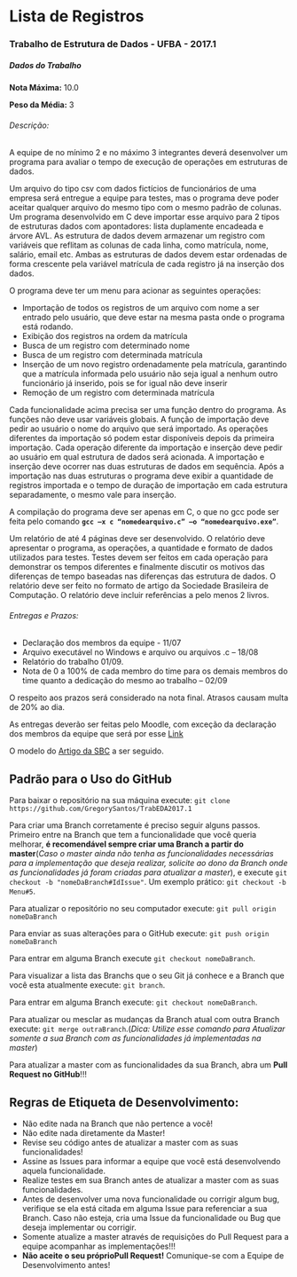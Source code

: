 <h1>Lista de Registros</h1>
<h3>Trabalho de Estrutura de Dados - UFBA - 2017.1</h3>

<h5>Dados do Trabalho</h5>
<p><strong>Nota Máxima:</strong> 10.0</p>
<p><strong>Peso da Média:</strong> 3</p>

<h6>Descrição:</h6>

<p>A equipe de no mínimo 2 e no máximo 3 integrantes deverá desenvolver um
programa para avaliar o tempo de execução de operações em estruturas de
dados.</p>

<p>Um arquivo do tipo csv com dados fictícios de funcionários de uma empresa será
entregue a equipe para testes, mas o programa deve poder aceitar qualquer
arquivo do mesmo tipo com o mesmo padrão de colunas. Um programa
desenvolvido em C deve importar esse arquivo para 2 tipos de estruturas dados
com apontadores: lista duplamente encadeada e árvore AVL. As estrutura de
dados devem armazenar um registro com variáveis que reflitam as colunas de
cada linha, como matrícula, nome, salário, email etc. Ambas as estruturas de
dados devem estar ordenadas de forma crescente pela variável matrícula de
cada registro já na inserção dos dados.</p>

<p>O programa deve ter um menu para acionar as seguintes operações:</p>
<ul>
  <li>Importação de todos os registros de um arquivo com nome a ser entrado
pelo usuário, que deve estar na mesma pasta onde o programa está
rodando.</li>
  <li>Exibição dos registros na ordem da matrícula</li>
  <li>Busca de um registro com determinado nome</li>
  <li>Busca de um registro com determinada matrícula</li>
  <li>Inserção de um novo registro ordenadamente pela matrícula, garantindo
que a matrícula informada pelo usuário não seja igual a nenhum outro
funcionário já inserido, pois se for igual não deve inserir</li>
  <li>Remoção de um registro com determinada matrícula</li>
</ul>

<p>Cada funcionalidade acima precisa ser uma função dentro do programa. As
funções não deve usar variáveis globais. A função de importação deve pedir ao
usuário o nome do arquivo que será importado. As operações diferentes da
importação só podem estar disponíveis depois da primeira importação. Cada
operação diferente da importação e inserção deve pedir ao usuário em qual
estrutura de dados será acionada. A importação e inserção deve ocorrer nas
duas estruturas de dados em sequência. Após a importação nas duas estruturas
o programa deve exibir a quantidade de registros importada e o tempo de
duração de importação em cada estrutura separadamente, o mesmo vale para
inserção.</p>

<p>A compilação do programa deve ser apenas em C, o que no gcc pode ser feita
pelo comando <strong><code>gcc –x c “nomedearquivo.c” –o “nomedearquivo.exe”</code></strong>.</p>

<p>Um relatório de até 4 páginas deve ser desenvolvido. O relatório deve apresentar
o programa, as operações, a quantidade e formato de dados utilizados para
testes. Testes devem ser feitos em cada operação para demonstrar os tempos
diferentes e finalmente discutir os motivos das diferenças de tempo baseadas
nas diferenças das estrutura de dados. O relatório deve ser feito no formato de
artigo da Sociedade Brasileira de Computação. O relatório deve incluir
referências a pelo menos 2 livros.</p>

<h6>Entregas e Prazos:</h6>

<ul>
  <li>Declaração dos membros da equipe - 11/07</li>
  <li>Arquivo executável no Windows e arquivo ou arquivos .c – 18/08</li>
  <li>Relatório do trabalho 01/09.</li>
  <li>Nota de 0 a 100% de cada membro do time para os demais membros do
time quanto a dedicação do mesmo ao trabalho – 02/09</li>
</ul>

<p>O respeito aos prazos será considerado na nota final. Atrasos causam multa de
20% ao dia.</p>

<p>As entregas deverão ser feitas pelo Moodle, com exceção da declaração dos
membros da equipe que será por esse <a href="https://docs.google.com/spreadsheets/d/1zjHTA3Gck3VxdcQmSr8T81m79orYCkj0gHwXnD1fUhA/edit?usp=sharing">Link</a></p>

<p>O modelo do <a href="http://www.sbc.org.br/documentos-da-sbc/summary/169-templates-para-artigos-e-capitulos-de-livros/878-modelosparapublicaodeartigos">Artigo da SBC</a> a ser seguido.</p>

<h2>Padrão para o Uso do GitHub</h2>

<p>Para baixar o repositório na sua máquina execute: <code>git clone https://github.com/GregorySantos/TrabEDA2017.1</code></p>
<p>Para criar uma Branch corretamente é preciso seguir alguns passos. Primeiro entre na Branch que tem a funcionalidade que você queria melhorar, <b>é recomendável sempre criar uma Branch a partir do master</b>(<i>Caso o master ainda não tenha as funcionalidades necessárias para a implementação que deseja realizar, solicite ao dono da Branch onde as funcionalidades já foram criadas para atualizar a master</i>), e execute <code>git checkout -b "nomeDaBranch#IdIssue"</code>. Um exemplo prático: <code>git checkout -b Menu#5</code>.</p>
<p>Para atualizar o repositório no seu computador execute: <code>git pull origin nomeDaBranch</code></p>
<p>Para enviar as suas alterações para o GitHub execute: <code>git push origin nomeDaBranch</code></p>
<p>Para entrar em alguma Branch execute <code>git checkout nomeDaBranch</code>.</p>
<p>Para visualizar a lista das Branchs que o seu Git já conhece e a Branch que você esta atualmente execute: <code>git branch</code>.</p>
<p>Para entrar em alguma Branch execute: <code>git checkout nomeDaBranch</code>.</p>
<p>Para atualizar ou mesclar as mudanças da Branch atual com outra Branch execute: <code>git merge outraBranch</code>.(<i>Dica: Utilize esse comando para Atualizar somente a sua Branch com as funcionalidades já implementadas na master</i>)</p>
<p>Para atualizar a master com as funcionalidades da sua Branch, abra um <strong>Pull Request no GitHub</strong>!!!</p>
<h2>Regras de Etiqueta de Desenvolvimento:</h2>
<ul>
<li>Não edite nada na Branch que não pertence a você!</li>
<li>Não edite nada diretamente da Master!</li>
<li>Revise seu código antes de atualizar a master com as suas funcionalidades!</li>
<li>Assine as Issues para informar a equipe que você está desenvolvendo aquela funcionalidade.</li>
<li>Realize testes em sua Branch antes de atualizar a master com as suas funcionalidades.</li>
<li>Antes de desenvolver uma nova funcionalidade ou corrigir algum bug, verifique se ela está citada em alguma Issue para referenciar a sua Branch. Caso não esteja, cria uma Issue da funcionalidade ou Bug que deseja implementar ou corrigir.</li>
<li>Somente atualize a master através de requisições do Pull Request para a equipe acompanhar as implementações!!!</li>
<li><strong>Não aceite o seu próprioPull Request!</strong> Comunique-se com a Equipe de Desenvolvimento antes!</li>
</ul>
